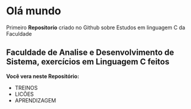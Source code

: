 # Olá mundo
 Primeiro **Repositorío** criado no Github sobre Estudos em linguagem C da Faculdade
 ## Faculdade de Analise e Desenvolvimento de Sistema, exercícios em Linguagem C feitos
 **Você vera neste Repositório:**
 * TREINOS
 * LICÕES
 * APRENDIZAGEM

